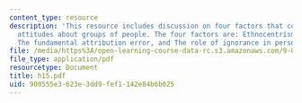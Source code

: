 ```yaml
---
content_type: resource
description: 'This resource includes discussion on four factors that contribute biased
  attitudes about groups of people. The four factors are: Ethnocentrism, Stereotyping
  The fundamental attribution error, and The role of ignorance in person perception.'
file: /media/https%3A/open-learning-course-data-rc.s3.amazonaws.com/9-00-introduction-to-psychology-fall-2004/900555e3623e3dd9fef1142e84b6b025_h15.pdf
file_type: application/pdf
resourcetype: Document
title: h15.pdf
uid: 900555e3-623e-3dd9-fef1-142e84b6b025
---
```

